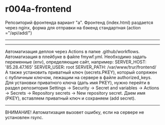# r004a-frontend
Репозиторий фронтенда вариант "a".
Фронтенд (index.html) раздается через nginx,
 форма для отправки на бэкенд стандартная (action ="/api/add/")
 **********************************************************
 **********************************************************************
Автоматизация деплоя через Actions в папке .github/workflows. Автоматизация в плейбуке в файле fmywf.yml. Необходимо задать переменные (env), определяющие сайт, например: 
SERVER_HOST: '85.28.47.165' 
SERVER_USER: root 
SERVER_PATH: /var/www/trur/frontend/
А также установить приватный ключ (secrets.PKEY), который сопряжен с публичным ключом, лежащим на сервере в файле authorized_keys. Для установки приватного ключа (дать имя PKEY), нужно перейти в раздел репозитория Settings -> Security -> Secret and variables -> Actions -> Secrets -> Repository secrets -> New repository secret. Даем имя (PKEY), вставляем приватный ключ и сохраняем (add secret). 
**********************************************************************
ВНИМАНИЕ! Автоматизация вызовет ошибку, если на сервере не установлен rsync.